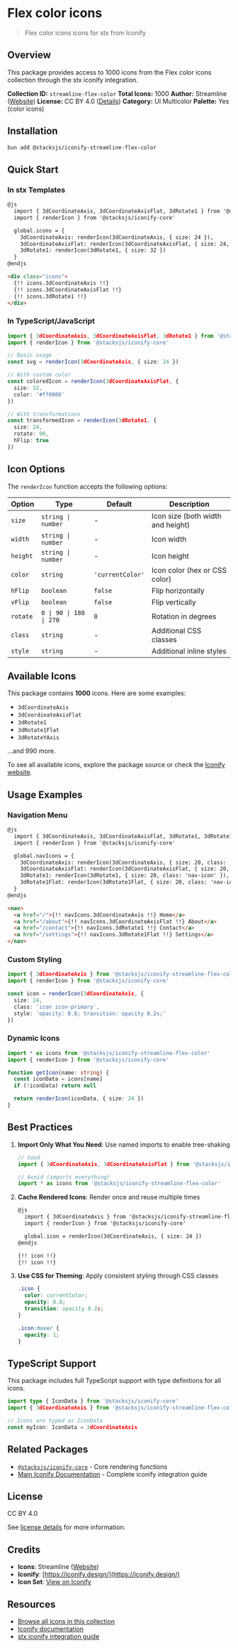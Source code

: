 # Flex color icons

> Flex color icons icons for stx from Iconify

## Overview

This package provides access to 1000 icons from the Flex color icons collection through the stx iconify integration.

**Collection ID:** `streamline-flex-color`
**Total Icons:** 1000
**Author:** Streamline ([Website](https://github.com/webalys-hq/streamline-vectors))
**License:** CC BY 4.0 ([Details](https://creativecommons.org/licenses/by/4.0/))
**Category:** UI Multicolor
**Palette:** Yes (color icons)

## Installation

```bash
bun add @stacksjs/iconify-streamline-flex-color
```

## Quick Start

### In stx Templates

```html
@js
  import { 3dCoordinateAxis, 3dCoordinateAxisFlat, 3dRotate1 } from '@stacksjs/iconify-streamline-flex-color'
  import { renderIcon } from '@stacksjs/iconify-core'

  global.icons = {
    3dCoordinateAxis: renderIcon(3dCoordinateAxis, { size: 24 }),
    3dCoordinateAxisFlat: renderIcon(3dCoordinateAxisFlat, { size: 24, color: '#4a90e2' }),
    3dRotate1: renderIcon(3dRotate1, { size: 32 })
  }
@endjs

<div class="icons">
  {!! icons.3dCoordinateAxis !!}
  {!! icons.3dCoordinateAxisFlat !!}
  {!! icons.3dRotate1 !!}
</div>
```

### In TypeScript/JavaScript

```typescript
import { 3dCoordinateAxis, 3dCoordinateAxisFlat, 3dRotate1 } from '@stacksjs/iconify-streamline-flex-color'
import { renderIcon } from '@stacksjs/iconify-core'

// Basic usage
const svg = renderIcon(3dCoordinateAxis, { size: 24 })

// With custom color
const coloredIcon = renderIcon(3dCoordinateAxisFlat, {
  size: 32,
  color: '#ff0000'
})

// With transformations
const transformedIcon = renderIcon(3dRotate1, {
  size: 24,
  rotate: 90,
  hFlip: true
})
```

## Icon Options

The `renderIcon` function accepts the following options:

| Option | Type | Default | Description |
|--------|------|---------|-------------|
| `size` | `string \| number` | - | Icon size (both width and height) |
| `width` | `string \| number` | - | Icon width |
| `height` | `string \| number` | - | Icon height |
| `color` | `string` | `'currentColor'` | Icon color (hex or CSS color) |
| `hFlip` | `boolean` | `false` | Flip horizontally |
| `vFlip` | `boolean` | `false` | Flip vertically |
| `rotate` | `0 \| 90 \| 180 \| 270` | `0` | Rotation in degrees |
| `class` | `string` | - | Additional CSS classes |
| `style` | `string` | - | Additional inline styles |

## Available Icons

This package contains **1000** icons. Here are some examples:

- `3dCoordinateAxis`
- `3dCoordinateAxisFlat`
- `3dRotate1`
- `3dRotate1Flat`
- `3dRotateYAxis`

...and 990 more.

To see all available icons, explore the package source or check the [Iconify website](https://icon-sets.iconify.design/streamline-flex-color/).

## Usage Examples

### Navigation Menu

```html
@js
  import { 3dCoordinateAxis, 3dCoordinateAxisFlat, 3dRotate1, 3dRotate1Flat } from '@stacksjs/iconify-streamline-flex-color'
  import { renderIcon } from '@stacksjs/iconify-core'

  global.navIcons = {
    3dCoordinateAxis: renderIcon(3dCoordinateAxis, { size: 20, class: 'nav-icon' }),
    3dCoordinateAxisFlat: renderIcon(3dCoordinateAxisFlat, { size: 20, class: 'nav-icon' }),
    3dRotate1: renderIcon(3dRotate1, { size: 20, class: 'nav-icon' }),
    3dRotate1Flat: renderIcon(3dRotate1Flat, { size: 20, class: 'nav-icon' })
  }
@endjs

<nav>
  <a href="/">{!! navIcons.3dCoordinateAxis !!} Home</a>
  <a href="/about">{!! navIcons.3dCoordinateAxisFlat !!} About</a>
  <a href="/contact">{!! navIcons.3dRotate1 !!} Contact</a>
  <a href="/settings">{!! navIcons.3dRotate1Flat !!} Settings</a>
</nav>
```

### Custom Styling

```typescript
import { 3dCoordinateAxis } from '@stacksjs/iconify-streamline-flex-color'
import { renderIcon } from '@stacksjs/iconify-core'

const icon = renderIcon(3dCoordinateAxis, {
  size: 24,
  class: 'icon icon-primary',
  style: 'opacity: 0.8; transition: opacity 0.2s;'
})
```

### Dynamic Icons

```typescript
import * as icons from '@stacksjs/iconify-streamline-flex-color'
import { renderIcon } from '@stacksjs/iconify-core'

function getIcon(name: string) {
  const iconData = icons[name]
  if (!iconData) return null

  return renderIcon(iconData, { size: 24 })
}
```

## Best Practices

1. **Import Only What You Need**: Use named imports to enable tree-shaking
   ```typescript
   // Good
   import { 3dCoordinateAxis, 3dCoordinateAxisFlat } from '@stacksjs/iconify-streamline-flex-color'

   // Avoid (imports everything)
   import * as icons from '@stacksjs/iconify-streamline-flex-color'
   ```

2. **Cache Rendered Icons**: Render once and reuse multiple times
   ```html
   @js
     import { 3dCoordinateAxis } from '@stacksjs/iconify-streamline-flex-color'
     import { renderIcon } from '@stacksjs/iconify-core'

     global.icon = renderIcon(3dCoordinateAxis, { size: 24 })
   @endjs

   {!! icon !!}
   {!! icon !!}
   ```

3. **Use CSS for Theming**: Apply consistent styling through CSS classes
   ```css
   .icon {
     color: currentColor;
     opacity: 0.8;
     transition: opacity 0.2s;
   }

   .icon:hover {
     opacity: 1;
   }
   ```

## TypeScript Support

This package includes full TypeScript support with type definitions for all icons.

```typescript
import type { IconData } from '@stacksjs/iconify-core'
import { 3dCoordinateAxis } from '@stacksjs/iconify-streamline-flex-color'

// Icons are typed as IconData
const myIcon: IconData = 3dCoordinateAxis
```

## Related Packages

- [`@stacksjs/iconify-core`](../iconify-core) - Core rendering functions
- [Main Iconify Documentation](../../docs/iconify.md) - Complete iconify integration guide

## License

CC BY 4.0

See [license details](https://creativecommons.org/licenses/by/4.0/) for more information.

## Credits

- **Icons**: Streamline ([Website](https://github.com/webalys-hq/streamline-vectors))
- **Iconify**: [https://iconify.design/](https://iconify.design/)
- **Icon Set**: [View on Iconify](https://icon-sets.iconify.design/streamline-flex-color/)

## Resources

- [Browse all icons in this collection](https://icon-sets.iconify.design/streamline-flex-color/)
- [Iconify documentation](https://iconify.design/docs/)
- [stx iconify integration guide](../../docs/iconify.md)
